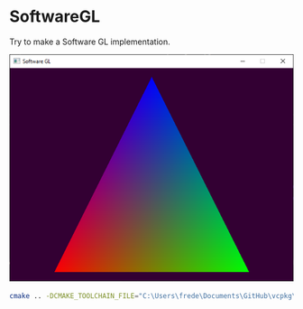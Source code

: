# SoftwareGL
Try to make a Software GL implementation.

![alt text](https://github.com/anirul/SoftwareGL/raw/master/image/triangle.png "A triangle alone!")

```bash
cmake .. -DCMAKE_TOOLCHAIN_FILE="C:\Users\frede\Documents\GitHub\vcpkg\scripts\buildsystems\vcpkg.cmake" -DVCPKG_DEFAULT_TRIPLET=x64-windows
```
